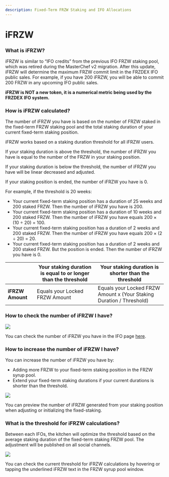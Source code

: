 ```yaml
---
description: Fixed-Term FRZW Staking and IFO Allocations
---
```


# iFRZW

### **What is iFRZW?**

iFRZW is similar to “IFO credits” from the previous IFO FRZW staking pool, which was retired during the MasterChef v2 migration. After this update, iFRZW will determine the maximum FRZW commit limit in the FRZDEX IFO public sales. For example, if you have 200 iFRZW, you will be able to commit 200 FRZW in any upcoming IFO public sales.

**iFRZW is NOT a new token, it is a numerical metric being used by the FRZDEX IFO system.**

### How is iFRZW calculated?

The number of iFRZW you have is based on the number of FRZW staked in the fixed-term FRZW staking pool and the total staking duration of your current fixed-term staking position.

iFRZW works based on a staking duration threshold for all iFRZW users.

If your staking duration is above the threshold, the number of iFRZW you have is equal to the number of the FRZW in your staking position.

If your staking duration is below the threshold, the number of iFRZW you have will be linear decreased and adjusted.

If your staking position is ended, the number of iFRZW you have is 0.

For example, if the threshold is 20 weeks:&#x20;

* Your current fixed-term staking position has a duration of 25 weeks and 200 staked FRZW. Then the number of iFRZW you have is 200.&#x20;
* Your current fixed-term staking position has a duration of 10 weeks and 200 staked FRZW. Then the number of iFRZW you have equals 200 × (10 ÷ 20) = 100.&#x20;
* Your current fixed-term staking position has a duration of 2 weeks and 200 staked FRZW. Then the number of iFRZW you have equals 200 × (2 ÷ 20) = 20.&#x20;
* Your current fixed-term staking position has a duration of 2 weeks and 200 staked FRZW. But the position is ended. Then the number of iFRZW you have is 0.

|                  | Your staking duration is equal to or longer than the threshold | Your staking duration is shorter than the threshold                  |
| ---------------- | -------------------------------------------------------------- | -------------------------------------------------------------------- |
| **iFRZW Amount** | Equals your Locked FRZW Amount                                 | Equals your Locked FRZW Amount x (Your Staking Duration / Threshold) |

### How to check the number of iFRZW I have?

![](../../.gitbook/assets/image3.png)

You can check the number of iFRZW you have in the IFO page [here](https://FRZDEX.finance/ifo).

### **How to increase the number of iFRZW I have?**

You can increase the number of iFRZW you have by:

* Adding more FRZW to your fixed-term staking position in the FRZW syrup pool.
* Extend your fixed-term staking durations if your current durations is shorter than the threshold.

****![](../../.gitbook/assets/image2.png)****

You can preview the number of iFRZW generated from your staking position when adjusting or initializing the fixed-staking.

### What is the threshold for iFRZW calculations?

Between each IFOs, the kitchen will optimize the threshold based on the average staking duration of the fixed-term staking FRZW pool. The adjustment will be published on all social channels.

![](<../../.gitbook/assets/image (134).png>)

You can check the current threshold for iFRZW calculations by hovering or tapping the underlined iFRZW text in the FRZW syrup pool window.
